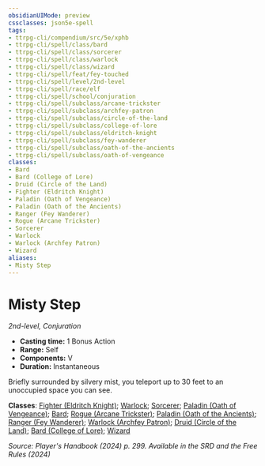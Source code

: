 ```yaml
---
obsidianUIMode: preview
cssclasses: json5e-spell
tags:
- ttrpg-cli/compendium/src/5e/xphb
- ttrpg-cli/spell/class/bard
- ttrpg-cli/spell/class/sorcerer
- ttrpg-cli/spell/class/warlock
- ttrpg-cli/spell/class/wizard
- ttrpg-cli/spell/feat/fey-touched
- ttrpg-cli/spell/level/2nd-level
- ttrpg-cli/spell/race/elf
- ttrpg-cli/spell/school/conjuration
- ttrpg-cli/spell/subclass/arcane-trickster
- ttrpg-cli/spell/subclass/archfey-patron
- ttrpg-cli/spell/subclass/circle-of-the-land
- ttrpg-cli/spell/subclass/college-of-lore
- ttrpg-cli/spell/subclass/eldritch-knight
- ttrpg-cli/spell/subclass/fey-wanderer
- ttrpg-cli/spell/subclass/oath-of-the-ancients
- ttrpg-cli/spell/subclass/oath-of-vengeance
classes:
- Bard
- Bard (College of Lore)
- Druid (Circle of the Land)
- Fighter (Eldritch Knight)
- Paladin (Oath of Vengeance)
- Paladin (Oath of the Ancients)
- Ranger (Fey Wanderer)
- Rogue (Arcane Trickster)
- Sorcerer
- Warlock
- Warlock (Archfey Patron)
- Wizard
aliases:
- Misty Step
---
```

# Misty Step
*2nd-level, Conjuration*  


- **Casting time:** 1 Bonus Action
- **Range:** Self
- **Components:** V
- **Duration:** Instantaneous

Briefly surrounded by silvery mist, you teleport up to 30 feet to an unoccupied space you can see.

**Classes**: [Fighter (Eldritch Knight)](/3-Mechanics/CLI/lists/list-spells-classes-eldritch-knight-xphb.md "subclass=XPHB;class=XPHB"); [Warlock](/3-Mechanics/CLI/lists/list-spells-classes-warlock.md); [Sorcerer](/3-Mechanics/CLI/lists/list-spells-classes-sorcerer.md); [Paladin (Oath of Vengeance)](/3-Mechanics/CLI/lists/list-spells-classes-oath-of-vengeance-xphb.md "subclass=XPHB;class=XPHB"); [Bard](/3-Mechanics/CLI/lists/list-spells-classes-bard.md); [Rogue (Arcane Trickster)](/3-Mechanics/CLI/lists/list-spells-classes-arcane-trickster-xphb.md "subclass=XPHB;class=XPHB"); [Paladin (Oath of the Ancients)](/3-Mechanics/CLI/lists/list-spells-classes-oath-of-the-ancients-xphb.md "subclass=XPHB;class=XPHB"); [Ranger (Fey Wanderer)](/3-Mechanics/CLI/lists/list-spells-classes-fey-wanderer-xphb.md "subclass=XPHB;class=XPHB"); [Warlock (Archfey Patron)](/3-Mechanics/CLI/lists/list-spells-classes-archfey-patron-xphb.md "subclass=XPHB;class=XPHB"); [Druid (Circle of the Land)](/3-Mechanics/CLI/lists/list-spells-classes-circle-of-the-land-xphb.md "subclass=XPHB;class=XPHB"); [Bard (College of Lore)](/3-Mechanics/CLI/lists/list-spells-classes-college-of-lore-xphb.md "subclass=XPHB;class=XPHB"); [Wizard](/3-Mechanics/CLI/lists/list-spells-classes-wizard.md)

*Source: Player's Handbook (2024) p. 299. Available in the <span title='Systems Reference Document (5.2)'>SRD</span> and the Free Rules (2024)*